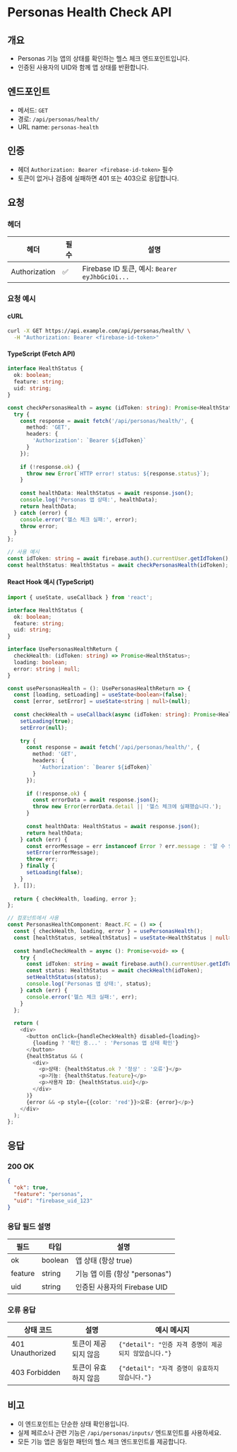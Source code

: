 # Personas Health Check API

## 개요
- Personas 기능 앱의 상태를 확인하는 헬스 체크 엔드포인트입니다.
- 인증된 사용자의 UID와 함께 앱 상태를 반환합니다.

## 엔드포인트
- 메서드: `GET`
- 경로: `/api/personas/health/`
- URL name: `personas-health`

## 인증
- 헤더 `Authorization: Bearer <firebase-id-token>` 필수
- 토큰이 없거나 검증에 실패하면 401 또는 403으로 응답합니다.

## 요청
### 헤더
| 헤더 | 필수 | 설명 |
| --- | --- | --- |
| Authorization | ✅ | Firebase ID 토큰, 예시: `Bearer eyJhbGciOi...` |

### 요청 예시

#### cURL
```bash
curl -X GET https://api.example.com/api/personas/health/ \
  -H "Authorization: Bearer <firebase-id-token>"
```

#### TypeScript (Fetch API)
```typescript
interface HealthStatus {
  ok: boolean;
  feature: string;
  uid: string;
}

const checkPersonasHealth = async (idToken: string): Promise<HealthStatus> => {
  try {
    const response = await fetch('/api/personas/health/', {
      method: 'GET',
      headers: {
        'Authorization': `Bearer ${idToken}`
      }
    });
    
    if (!response.ok) {
      throw new Error(`HTTP error! status: ${response.status}`);
    }
    
    const healthData: HealthStatus = await response.json();
    console.log('Personas 앱 상태:', healthData);
    return healthData;
  } catch (error) {
    console.error('헬스 체크 실패:', error);
    throw error;
  }
};

// 사용 예시
const idToken: string = await firebase.auth().currentUser.getIdToken();
const healthStatus: HealthStatus = await checkPersonasHealth(idToken);
```

#### React Hook 예시 (TypeScript)
```typescript
import { useState, useCallback } from 'react';

interface HealthStatus {
  ok: boolean;
  feature: string;
  uid: string;
}

interface UsePersonasHealthReturn {
  checkHealth: (idToken: string) => Promise<HealthStatus>;
  loading: boolean;
  error: string | null;
}

const usePersonasHealth = (): UsePersonasHealthReturn => {
  const [loading, setLoading] = useState<boolean>(false);
  const [error, setError] = useState<string | null>(null);
  
  const checkHealth = useCallback(async (idToken: string): Promise<HealthStatus> => {
    setLoading(true);
    setError(null);
    
    try {
      const response = await fetch('/api/personas/health/', {
        method: 'GET',
        headers: {
          'Authorization': `Bearer ${idToken}`
        }
      });
      
      if (!response.ok) {
        const errorData = await response.json();
        throw new Error(errorData.detail || '헬스 체크에 실패했습니다.');
      }
      
      const healthData: HealthStatus = await response.json();
      return healthData;
    } catch (err) {
      const errorMessage = err instanceof Error ? err.message : '알 수 없는 오류가 발생했습니다.';
      setError(errorMessage);
      throw err;
    } finally {
      setLoading(false);
    }
  }, []);
  
  return { checkHealth, loading, error };
};

// 컴포넌트에서 사용
const PersonasHealthComponent: React.FC = () => {
  const { checkHealth, loading, error } = usePersonasHealth();
  const [healthStatus, setHealthStatus] = useState<HealthStatus | null>(null);
  
  const handleCheckHealth = async (): Promise<void> => {
    try {
      const idToken: string = await firebase.auth().currentUser.getIdToken();
      const status: HealthStatus = await checkHealth(idToken);
      setHealthStatus(status);
      console.log('Personas 앱 상태:', status);
    } catch (err) {
      console.error('헬스 체크 실패:', err);
    }
  };
  
  return (
    <div>
      <button onClick={handleCheckHealth} disabled={loading}>
        {loading ? '확인 중...' : 'Personas 앱 상태 확인'}
      </button>
      {healthStatus && (
        <div>
          <p>상태: {healthStatus.ok ? '정상' : '오류'}</p>
          <p>기능: {healthStatus.feature}</p>
          <p>사용자 ID: {healthStatus.uid}</p>
        </div>
      )}
      {error && <p style={{color: 'red'}}>오류: {error}</p>}
    </div>
  );
};
```

## 응답
### 200 OK
```json
{
  "ok": true,
  "feature": "personas",
  "uid": "firebase_uid_123"
}
```

### 응답 필드 설명
| 필드 | 타입 | 설명 |
| --- | --- | --- |
| ok | boolean | 앱 상태 (항상 true) |
| feature | string | 기능 앱 이름 (항상 "personas") |
| uid | string | 인증된 사용자의 Firebase UID |

### 오류 응답
| 상태 코드 | 설명 | 예시 메시지 |
| --- | --- | --- |
| 401 Unauthorized | 토큰이 제공되지 않음 | `{"detail": "인증 자격 증명이 제공되지 않았습니다."}` |
| 403 Forbidden | 토큰이 유효하지 않음 | `{"detail": "자격 증명이 유효하지 않습니다."}` |

## 비고
- 이 엔드포인트는 단순한 상태 확인용입니다.
- 실제 페르소나 관련 기능은 `/api/personas/inputs/` 엔드포인트를 사용하세요.
- 모든 기능 앱은 동일한 패턴의 헬스 체크 엔드포인트를 제공합니다.
